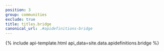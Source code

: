 ```yaml
---
position: 3
group: communities
exclude: true
title: titles.bridge
canonical_url: .#apidefinitions-bridge
---
```


{% include api-template.html api_data=site.data.apidefinitions.bridge %}
